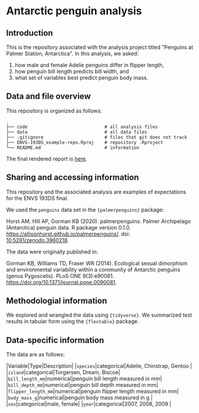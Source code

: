 # Antarctic penguin analysis

## Introduction

This is the repository associated with the analysis project titled "Penguins at Palmer Station, Antarctica". In this analysis, we asked:  
1) how male and female Adelie penguins differ in flipper length,  
2) how penguin bill length predicts bill width, and  
3) what set of variables best predict penguin body mass.

## Data and file overview

This repository is organized as follows:

```
.
├── code                             # all analysis files
├── data                             # all data files
├── .gitignore                       # files that git does not track
├── ENVS-193DS_example-repo.Rproj    # repository .Rproject
└── README.md                        # information
```

The final rendered report is [here]().

## Sharing and accessing information

This repository and the associated analysis are examples of expectations for the ENVS 193DS final.

We used the `penguins` data set in the `{palmerpenguins}` package:

Horst AM, Hill AP, Gorman KB (2020). palmerpenguins: Palmer Archipelago (Antarctica) penguin data. R package version 0.1.0. <https://allisonhorst.github.io/palmerpenguins/>. doi: [10.5281/zenodo.3960218](https://allisonhorst.github.io/palmerpenguins/index.html).

The data were originally published in:

Gorman KB, Williams TD, Fraser WR (2014). Ecological sexual dimorphism and environmental variability within a community of Antarctic penguins (genus Pygoscelis). PLoS ONE 9(3):e90081. <https://doi.org/10.1371/journal.pone.0090081>.

## Methodologial information

We explored and wrangled the data using `{tidyverse}`. We summarized test results in tabular form using the `{flextable}` package.

## Data-specific information

The data are as follows:

|Variable|Type|Description|
|`species`|categorical|Adelie, Chinstrap, Gentoo  |
|`island`|categorical|Torgersen, Dream, Biscoe|
|`bill_length_mm`|numerical|penguin bill length measured in mm|
|`bill_depth_mm`|numerical|penguin bill depth measured in mm|
|`flipper_length_mm`|numerical|penguin flipper length measured in mm|
|`body_mass_g`|numerical|penguin body mass measured in g |
|`sex`|categorical|male, female|
|`year`|categorical|2007, 2008, 2009  |


